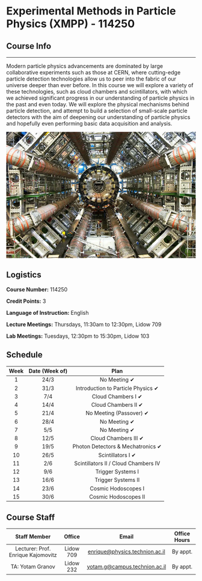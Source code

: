 # Experimental Methods in Particle Physics (XMPP) - 114250

## Course Info

___

Modern particle physics advancements are dominated by large collaborative experiments such as those at CERN, where cutting-edge particle detection technologies allow us to peer into the fabric of our universe deeper than ever before. In this course we will explore a variety of these technologies, such as cloud chambers and scintillators, with which we achieved significant progress in our understanding of particle physics in the past and even today. We will explore the physical mechanisms behind particle detection, and attempt to build a selection of small-scale particle detectors with the aim of deepening our understanding of particle physics and hopefully even performing basic data acquisition and analysis.

![ATLAS](ATLAS.jpg)

## Logistics
 
**Course Number:** 114250

**Credit Points:** 3

**Language of Instruction:** English

**Lecture Meetings:** Thursdays, 11:30am to 12:30pm, Lidow 709

**Lab Meetings:** Tuesdays, 12:30pm to 15:30pm, Lidow 103

## Schedule

| Week  | Date (Week of) | Plan |
| :---: | :---: | :---: |
| 1 | 24/3 | No Meeting ✔ |
| 2 | 31/3 | Introduction to Particle Physics ✔ |
| 3 | 7/4 | Cloud Chambers I ✔ |
| 4 | 14/4 | Cloud Chambers II ✔ |
| 5 | 21/4 | No Meeting (Passover) ✔ |
| 6 | 28/4 | No Meeting ✔ |
| 7 | 5/5 | No Meeting ✔ |
| 8 | 12/5 | Cloud Chambers III ✔ |
| 9 | 19/5 | Photon Detectors & Mechatronics ✔ |
| 10 | 26/5 | Scintillators I ✔ |
| 11 | 2/6 | Scintillators II / Cloud Chambers IV |
| 12 | 9/6 | Trigger Systems I |
| 13 | 16/6 | Trigger Systems II |
| 14 | 23/6 | Cosmic Hodoscopes I |
| 15 | 30/6 | Cosmic Hodoscopes II |

## Course Staff
| Staff Member | Office | Email | Office Hours |
| :---: | :---: | :---: | :---: |
| Lecturer: Prof. Enrique Kajomovitz | Lidow 709 | enrique@physics.technion.ac.il | By appt. |
| TA: Yotam Granov | Lidow 232 | yotam.g@campus.technion.ac.il | By appt. |
